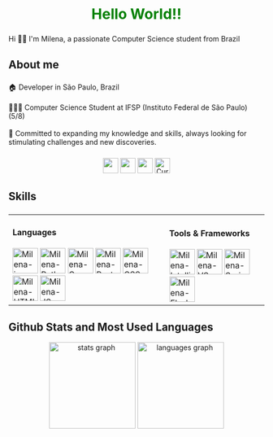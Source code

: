 <h1 style="color: green" align="center">Hello World!!</h1>

###

<p align="left">Hi 👋🏼 I'm Milena, a passionate Computer Science student from Brazil</p>

###

<h2 align="left">About me</h2>

###

<p align="left">🏠 Developer in São Paulo, Brazil<br><br>👩🏼‍💻 Computer Science Student at IFSP (Instituto Federal de São Paulo) (5/8)<br><br>🌱 Committed to expanding my knowledge and skills, always looking for stimulating challenges and new discoveries.</p>

###
<div align="center">
	<a href = "https://www.linkedin.com/in/milenacamargo20/" target="_blank"><img height="30" widht="40" src = "https://img.shields.io/badge/LinkedIn-0077B5?style=for-the-badge&logo=linkedin&logoColor=white" target="_blank"></a>
  <a href = "mailto:milenacamrggo20@gmail.com" target="_blank"><img  height="30" widht="40" src = "https://img.shields.io/badge/Gmail-D14836?style=for-the-badge&logo=gmail&logoColor=white" target="_blank"></a>
  <a href = "https://github.com/milenacamargo/" target="_blank"><img height="30" widht="40" src = "https://img.shields.io/badge/GitHub-100000?style=for-the-badge&logo=github&logoColor=white" target="_blank"></a>
  <a href="https://drive.google.com/file/d/1gjEbG4oFJY4thSC8WZn1zkJKgpGxbXii/view" target="_blank">
    <img height="30" widht="40" src="https://img.shields.io/badge/Curriculum-green?style=for-the-badge" alt="Curriculum">
  </a>

</div>

###

<h2 align="left">Skills</h2>

###

<div align = "center" style = "display: inline_block">
  <table>
    <tr>
      <td align="center">
    <div align="left">
          <h4 align="left">Languages</h4>
        	<img aling ="center" alt= "Milena-java" height="50" widht="75" src = "https://cdn.jsdelivr.net/gh/devicons/devicon@latest/icons/java/java-original-wordmark.svg">
          <img aling ="center" alt= "Milena-Python" height="50" widht="75" src ="https://cdn.jsdelivr.net/gh/devicons/devicon@latest/icons/python/python-original-wordmark.svg">
          <img aling ="center" alt= "Milena-C" height="50" widht="75" src = "https://cdn.jsdelivr.net/gh/devicons/devicon@latest/icons/c/c-original.svg">
          <img aling ="center" alt= "Milena-PostgreSQL" height="50" widht="75" src = "https://cdn.jsdelivr.net/gh/devicons/devicon@latest/icons/postgresql/postgresql-original-wordmark.svg">
          <img aling ="center" alt= "Milena-CSS" height="50" widht="75" src ="https://cdn.jsdelivr.net/gh/devicons/devicon@latest/icons/css3/css3-original-wordmark.svg">
          <img aling ="center" alt= "Milena-HTML" height="50" widht="75" src = "https://cdn.jsdelivr.net/gh/devicons/devicon@latest/icons/html5/html5-original-wordmark.svg">
          <img aling ="center" alt= "Milena-JS" height="50" widht="75" src="https://cdn.jsdelivr.net/gh/devicons/devicon@latest/icons/javascript/javascript-original.svg">
        </div>
      </td>
      <td align="center">
        <div align="left">
          <h4 align="left">Tools & Frameworks</h4>
          <img aling ="center" alt= "Milena-IntelliJ" height="50" widht="75" src = "https://cdn.jsdelivr.net/gh/devicons/devicon@latest/icons/intellij/intellij-original.svg">
          <img aling ="center" alt= "Milena-VScode" height="50" widht="75" src = "https://cdn.jsdelivr.net/gh/devicons/devicon@latest/icons/vscode/vscode-original.svg">
          <img aling ="center" alt= "Milena-Spring" height="50" widht="75" src = "https://cdn.jsdelivr.net/gh/devicons/devicon@latest/icons/spring/spring-original.svg">
          <img aling ="center" alt= "Milena-Flask" height="50" widht="75" src = "https://cdn.jsdelivr.net/gh/devicons/devicon@latest/icons/flask/flask-original.svg">
        <div align="left">
          </td>
      </tr>
  </table>
</div>


###

<h2 align="left">Github Stats and Most Used Languages</h2>

<div align="center">
  <img src="https://github-readme-stats.vercel.app/api?username=milenacamargo&hide_title=false&hide_rank=false&show_icons=true&include_all_commits=false&count_private=true&disable_animations=false&theme=dracula&locale=en&hide_border=false&order=1&custom_title=Milena's%20GitHub%20Stats" height="170" alt="stats graph"  />
  <img src="https://github-readme-stats.vercel.app/api/top-langs?username=milenacamargo&locale=en&hide_title=false&layout=compact&card_width=320&langs_count=8&theme=dracula&hide_border=false&order=2" height="170" alt="languages graph"  />
</div>

###
